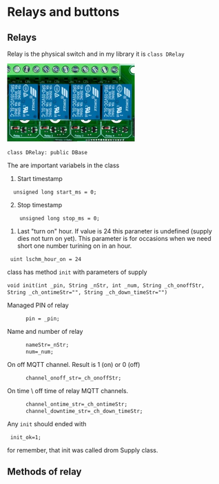 # Relays and buttons

## Relays

Relay is the physical switch and in my library
it is `class DRelay`

 ![Donoff Sensor](img/relays11.png)

```
class DRelay: public DBase
```
The are important variabels in the class

1. Start timestamp
   
```
  unsigned long start_ms = 0;
````
2. Stop timestamp
```
    unsigned long stop_ms = 0;
```
1. Last "turn on" hour. If value is 24 this paraneter is undefined (supply dies not turn on yet). This parameter is for occasions when we need short one number turining on in an hour.  

```
 uint lschm_hour_on = 24
```



class has method `init` with parameters of supply

```
void init(int _pin, String _nStr, int _num, String _ch_onoffStr,  String _ch_ontimeStr="", String _ch_down_timeStr="")
```
Managed PIN of relay
```
      pin = _pin;
```
Name and number of relay
```
      nameStr=_nStr;
      num=_num;
```
On off MQTT channel. Result is 1 (on) or 0 (off)
```
      channel_onoff_str=_ch_onoffStr;
```
On time \ off time of relay MQTT channels. 
```
      channel_ontime_str=_ch_ontimeStr;
      channel_downtime_str=_ch_down_timeStr;
```

Any `init` should ended with

```
 init_ok=1;
```
for remember, that init was called drom Supply class.

## Methods of relay








